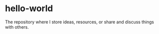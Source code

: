 # hello-world
The repository where I store ideas, resources, or share and discuss things with others.
